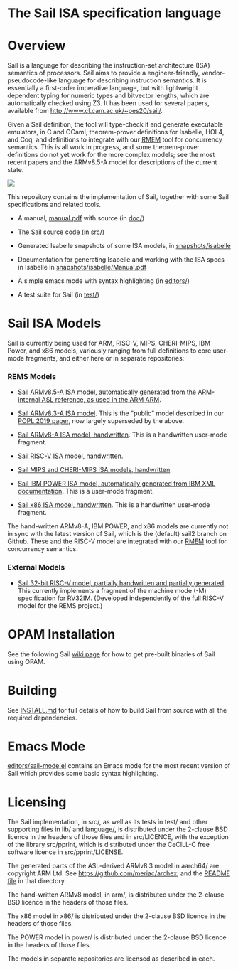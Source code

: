The Sail ISA specification language
===================================

Overview
========

Sail is a language for describing the instruction-set architecture
(ISA) semantics of processors. Sail aims to provide a
engineer-friendly, vendor-pseudocode-like language for describing
instruction semantics. It is essentially a first-order imperative
language, but with lightweight dependent typing for numeric types and
bitvector lengths, which are automatically checked using Z3. It has
been used for several papers, available from
<http://www.cl.cam.ac.uk/~pes20/sail/>.
<p>

Given a Sail definition, the tool will type-check it and generate
executable emulators, in C and OCaml, theorem-prover definitions for
Isabelle, HOL4, and Coq, and definitions to integrate with our 
<a href="http://www.cl.cam.ac.uk/users/pes20/rmem">RMEM</a> tool for
concurrency semantics.  This is all work in progress, and some
theorem-prover definitions do not yet work for the more complex
models; see the most recent papers and the ARMv8.5-A model for
descriptions of the current state.
<p>

  <img src="https://www.cl.cam.ac.uk/~pes20/sail/overview-sail.png">
<p>

This repository contains the implementation of Sail, together with
some Sail specifications and related tools.

* A manual, [manual.pdf](manual.pdf) with source (in [doc/](doc/))

* The Sail source code (in [src/](src/))

* Generated Isabelle snapshots of some ISA models, in [snapshots/isabelle](snapshots/isabelle)

* Documentation for generating Isabelle and working with the ISA specs
  in Isabelle in [snapshots/isabelle/Manual.pdf](snapshots/isabelle/Manual.pdf)

* A simple emacs mode with syntax highlighting (in [editors/](editors/))

* A test suite for Sail (in [test/](test/))

Sail ISA Models
===============

Sail is currently being used for ARM, RISC-V, MIPS, CHERI-MIPS, IBM Power, and x86 models,  variously ranging from full definitions to core user-mode fragments, and either here or in separate repositories:

### REMS Models

* [Sail ARMv8.5-A ISA model, automatically generated from the ARM-internal ASL reference, as used in the ARM ARM](https://github.com/rems-project/sail-arm).

* [Sail ARMv8.3-A ISA model](https://github.com/rems-project/sail/tree/sail2/arm). This is the "public" model described in our [POPL 2019 paper](http://www.cl.cam.ac.uk/users/pes20/sail/sail-popl2019.pdf), now largely superseded by the above.

* [Sail ARMv8-A ISA model, handwritten](https://github.com/rems-project/sail/tree/sail2/arm). This is a handwritten user-mode fragment.

* [Sail RISC-V ISA model, handwritten](https://github.com/rems-project/sail-riscv). 

* [Sail MIPS and CHERI-MIPS ISA models, handwritten](https://github.com/CTSRD-CHERI/sail-cheri-mips).

* [Sail IBM POWER ISA model, automatically generated from IBM XML documentation](https://github.com/rems-project/sail/tree/sail2/power).  This is a user-mode fragment. 

* [Sail x86 ISA model, handwritten](https://github.com/rems-project/sail/tree/sail2/x86). This is a handwritten user-mode fragment. 

The hand-written ARMv8-A, IBM POWER, and x86 models are currently not in sync
with the latest version of Sail, which is the (default) sail2 branch
on Github.  These and the RISC-V model are integrated with our [RMEM](http://www.cl.cam.ac.uk/users/pes20/rmem) tool for concurrency semantics. 

### External Models

* [Sail 32-bit RISC-V model, partially handwritten and partially generated](https://github.com/thoughtpolice/rv32-sail). This currently implements a fragment of the machine mode (-M) specification for RV32IM. (Developed independently of the full RISC-V model for the REMS project.)

OPAM Installation
=================

See the following Sail [wiki
page](https://github.com/rems-project/sail/wiki/OPAMInstall) for how
to get pre-built binaries of Sail using OPAM.

Building
========

See [INSTALL.md](INSTALL.md) for full details of how to build Sail from source
with all the required dependencies.

Emacs Mode
==========

[editors/sail-mode.el](editors/sail-mode.el) contains an Emacs mode
for the most recent version of Sail which provides some basic syntax
highlighting.

Licensing
=========

The Sail implementation, in src/, as well as its tests in test/ and
other supporting files in lib/ and language/, is distributed under the
2-clause BSD licence in the headers of those files and in src/LICENCE,
with the exception of the library src/pprint, which is distributed
under the CeCILL-C free software licence in src/pprint/LICENSE.

The generated parts of the ASL-derived ARMv8.3 model in aarch64/ are
copyright ARM Ltd. See https://github.com/meriac/archex, and the
[README file](aarch64/README) in that directory.

The hand-written ARMv8 model, in arm/, is distributed under the
2-clause BSD licence in the headers of those files.

The x86 model in x86/ is distributed under the 2-clause BSD licence in
the headers of those files.

The POWER model in power/ is distributed under the 2-clause BSD licence in
the headers of those files.

The models in separate repositories are licensed as described in each. 
